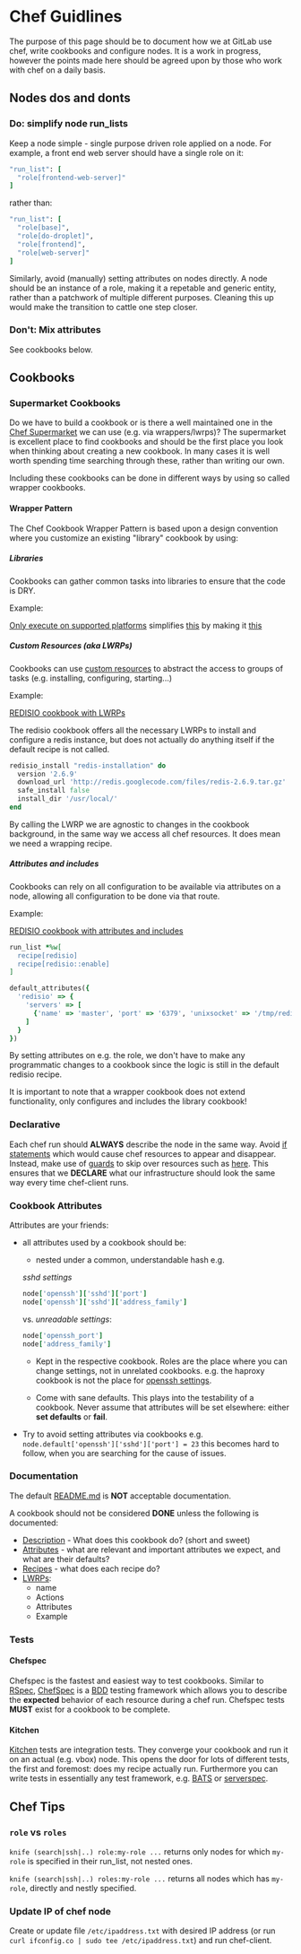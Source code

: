 # Chef Guidlines 

The purpose of this page should be to document how we at GitLab use chef, write cookbooks and configure nodes. It is a work in progress, however the points made here should be agreed upon by those who work with chef on a daily basis.


## Nodes dos and donts


### **Do:** simplify node run_lists
Keep a node simple - single purpose driven role applied on a node. 
For example, a front end web server should have a single role on it: 

```ruby
"run_list": [
  "role[frontend-web-server]"
]
``` 

rather than:

```ruby
"run_list": [
  "role[base]",
  "role[do-droplet]",
  "role[frontend]",
  "role[web-server]"
]
```

Similarly, avoid (manually) setting attributes on nodes directly.
A node should be an instance of a role, making it a repetable and generic entity, rather than a patchwork of multiple different purposes. Cleaning this up would make the transition to cattle one step closer.

### **Don't:** Mix attributes
See cookbooks below.

## Cookbooks

### Supermarket Cookbooks
Do we have to build a cookbook or is there a well maintained one in the [Chef Supermarket](https://supermarket.chef.io/) we can use (e.g. via wrappers/lwrps)? The supermarket is excellent place to find cookbooks and should be the first place you look when thinking about creating a new cookbook. In many cases it is well worth spending time searching through these, rather than writing our own.

Including these cookbooks can be done in different ways by using so called wrapper cookbooks.

#### Wrapper Pattern
The Chef Cookbook Wrapper Pattern is based upon a design convention where you customize an existing "library" cookbook by using:

##### Libraries
Cookbooks can gather common tasks into libraries to ensure that the code is DRY.

Example:

[Only execute on supported platforms](https://github.com/jtimberman/enforce_supported_platform-cookbook) simplifies [this](https://gitlab.com/gitlab-cookbooks/gitlab-nfs-cluster/commit/739040f16e901c66fa70ed6014768898f0b67f6a#16f5421f9f20b9e5d3af7fc7cdd6ff9b7de716cc_0_1) by making it [this](https://gitlab.com/gitlab-cookbooks/gitlab-nfs-cluster/commit/ebd432345d4356818ad4a85ac436b33c9f9c8d65#2aeda62be0e44bf1b010cc93e2e1ed1348a65b4c_4_4)

##### Custom Resources (aka LWRPs)
Cookbooks can use [custom resources](https://docs.chef.io/custom_resources.html) to abstract the access to groups of tasks (e.g. installing, configuring, starting...) 

Example:

[REDISIO cookbook with LWRPs](https://github.com/brianbianco/redisio#lwrp-examples)

The redisio cookbook offers all the necessary LWRPs to install and configure a redis instance, but does not actually do anything itself if the default recipe is not called. 

```ruby
redisio_install "redis-installation" do
  version '2.6.9'
  download_url 'http://redis.googlecode.com/files/redis-2.6.9.tar.gz'
  safe_install false
  install_dir '/usr/local/'
end
```
By calling the LWRP we are agnostic to changes in the cookbook background, in the same way we access all chef resources. It does mean we need a wrapping recipe.

##### Attributes and includes
Cookbooks can rely on all configuration to be available via attributes on a node, allowing all configuration to be done via that route.

Example:

[REDISIO cookbook with attributes and includes](https://github.com/brianbianco/redisio#role-file-examples)

```ruby
run_list *%w[
  recipe[redisio]
  recipe[redisio::enable]
]

default_attributes({
  'redisio' => {
    'servers' => [
      {'name' => 'master', 'port' => '6379', 'unixsocket' => '/tmp/redis.sock', 'unixsocketperm' => '755'},
    ]
  }
})
```
By setting attributes on e.g. the role, we don't have to make any programmatic changes to a cookbook since the logic is still in the default redisio recipe.

It is important to note that a wrapper cookbook does not extend functionality, only configures and includes the library cookbook!


### Declarative
Each chef run should **ALWAYS** describe the node in the same way.
Avoid [if statements](https://gitlab.com/gitlab-cookbooks/gitlab-nfs-cluster/commit/f772209475bdc4dac1a530f80666dda6c3e6ec93#16f5421f9f20b9e5d3af7fc7cdd6ff9b7de716cc_23_15) which would cause chef resources to appear and disappear. Instead, make use of [guards](https://docs.chef.io/resource_common.html#guards) to skip over resources such as [here](https://gitlab.com/gitlab-cookbooks/gitlab-nfs-cluster/commit/c78108caffcdfd2e37cf2ba59759fbb93f77db4a#16f5421f9f20b9e5d3af7fc7cdd6ff9b7de716cc_29_22). This ensures that we **DECLARE** what our infrastructure should look the same way every time chef-client runs.

### Cookbook Attributes
Attributes are your friends:

* all attributes used by a cookbook should be:
    - nested under a common, understandable hash e.g. 

    *sshd settings*
    ```ruby
    node['openssh']['sshd']['port']
    node['openssh']['sshd']['address_family']
    ```
    vs. *unreadable settings*:
    ```ruby
    node['openssh_port']
    node['address_family']
    ```
  - Kept in the respective cookbook. 
     Roles are the place where you can change settings, not in unrelated cookbooks. e.g. the haproxy cookbook is not the place for [openssh settings](https://gitlab.com/gitlab-cookbooks/gitlab-haproxy/commit/f8aaa5d3ec344fba38bd15948d04854317e9e3ce#20875b27e096b4a4356a90b6ae97d03a1dbf877a_35_32).

  - Come with sane defaults. This plays into the testability of a cookbook. Never assume that attributes will be set elsewhere: either **set defaults** or **fail**.
* Try to avoid setting attributes via cookbooks e.g. `node.default['openssh']['sshd']['port'] = 23` this becomes hard to follow, when you are searching for the cause of issues.

### Documentation
The default [README.md](https://gitlab.com/gitlab-cookbooks/gitlab-nfs-cluster/blob/37399ec3bc3a8525e7950755f09d38a79dbbf919/README.md) is **NOT** acceptable documentation.

A cookbook should not be considered **DONE** unless the following is documented:

* [Description](https://gitlab.com/gitlab-cookbooks/gitlab-nfs-cluster/tree/%231634-Cleanup-and-simplify#gitlab-nfs-cluster-cookbook) - What does this cookbook do? (short and sweet)
* [Attributes](https://gitlab.com/gitlab-cookbooks/gitlab-nfs-cluster/tree/%231634-Cleanup-and-simplify#attributes) - what are relevant and important attributes we expect, and what are their defaults?
* [Recipes](https://gitlab.com/gitlab-cookbooks/gitlab-nfs-cluster/tree/%231634-Cleanup-and-simplify#usage) - what does each recipe do?
* [LWRPs](https://github.com/martinisoft/chef-rvm/tree/0.9.x#-resources-and-providers):
    * name
    * Actions
    * Attributes
    * Example


### Tests
#### Chefspec
Chefspec is the fastest and easiest way to test cookbooks. Similar to [RSpec](http://rspec.info/), [ChefSpec](https://github.com/sethvargo/chefspec) is a [BDD](https://en.wikipedia.org/wiki/Behavior-driven_development) testing framework which allows you to describe the **expected** behavior of each resource during a chef run. Chefspec tests **MUST** exist for a cookbook to be complete.

#### Kitchen
[Kitchen](http://kitchen.ci/docs/getting-started/) tests are integration tests. They converge your cookbook and run it on an actual (e.g. vbox) node. This opens the door for lots of different tests, the first and foremost: does my recipe actually run.
Furthermore you can write tests in essentially any test framework, e.g. [BATS](https://github.com/sstephenson/bats) or [serverspec](http://serverspec.org/).


## Chef Tips

### `role` vs `roles`

`knife (search|ssh|..) role:my-role ...` returns only nodes for which `my-role` is specified in their run_list, not nested ones.

`knife (search|ssh|..) roles:my-role ...` returns all nodes which has `my-role`, directly and nestly specified.

 
### Update IP of chef node

Create or update file `/etc/ipaddress.txt` with desired IP address (or run `curl ifconfig.co | sudo tee /etc/ipaddress.txt`) and run chef-client.

